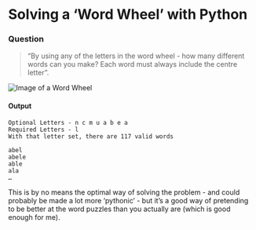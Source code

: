 # Solving a ‘Word Wheel’ with Python
### Question
> “By using any of the letters in the word wheel - how many different words can you make? Each word must always include the centre letter”.

![Image of a Word Wheel](http://www.puzzle-magazine.com/largewordwheel.jpg)

#### Output
```
Optional Letters - n c m u a b e a
Required Letters - l
With that letter set, there are 117 valid words

abel
abele
able
ala
…
```

This is by no means the optimal way of solving the problem - and could probably be made a lot more ‘pythonic’ - but it’s a good way of pretending to be better at the word puzzles than you actually are (which is good enough for me).
